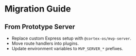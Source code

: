 # Migration Guide

## From Prototype Server
- Replace custom Express setup with `@cortex-os/mvp-server`.
- Move route handlers into plugins.
- Update environment variables to `MVP_SERVER_*` prefixes.
